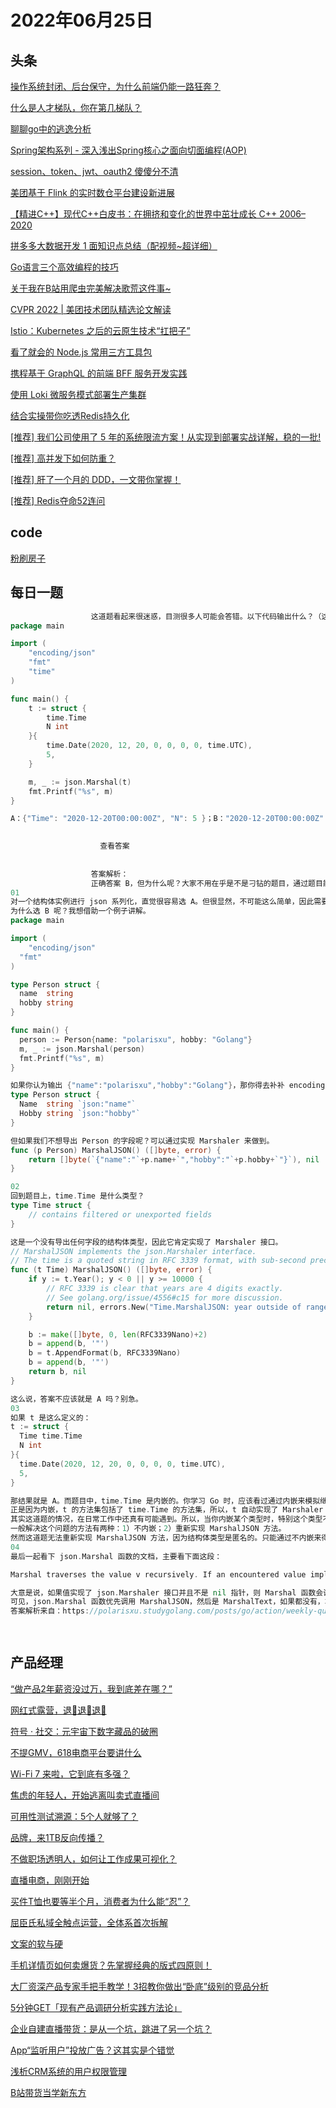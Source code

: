 # 2022年06月25日
## 头条

[操作系统封闭、后台保守，为什么前端仍能一路狂奔？](https://toutiao.io/k/g3zj915)

[什么是人才梯队，你在第几梯队？](https://toutiao.io/k/kojvwp8)

[聊聊go中的逃逸分析](https://toutiao.io/k/gvpsq14)

[Spring架构系列 - 深入浅出Spring核心之面向切面编程(AOP)](https://toutiao.io/k/x6shaod)

[session、token、jwt、oauth2 傻傻分不清](https://toutiao.io/k/aynlgft)

[美团基于 Flink 的实时数仓平台建设新进展](https://toutiao.io/k/nt67pl6)

[【精进C++】现代C++白皮书：在拥挤和变化的世界中茁壮成长  C++ 2006–2020](https://toutiao.io/k/e2otnbn)

[拼多多大数据开发 1 面知识点总结（配视频~超详细）](https://toutiao.io/k/d334v01)

[Go语言三个高效编程的技巧](https://toutiao.io/k/kzxcd9l)

[关于我在B站用爬虫完美解决歌荒这件事~](https://toutiao.io/k/giryvwz)

[CVPR 2022 | 美团技术团队精选论文解读](https://toutiao.io/k/t3w3nxu)

[Istio：Kubernetes 之后的云原生技术“扛把子”](https://toutiao.io/k/1vve2f7)

[看了就会的 Node.js 常用三方工具包](https://toutiao.io/k/prwmpay)

[携程基于 GraphQL 的前端 BFF 服务开发实践](https://toutiao.io/k/gzcpjoi)

[使用 Loki 微服务模式部署生产集群](https://toutiao.io/k/44jae05)

[结合实操带你吃透Redis持久化](https://toutiao.io/k/1u6o78n)

[[推荐] 我们公司使用了 5 年的系统限流方案！从实现到部署实战详解，稳的一批!​](https://toutiao.io/k/4tls39t)

[[推荐] 高并发下如何防重？](https://toutiao.io/k/ulsc0so)

[[推荐] 肝了一个月的 DDD，一文带你掌握！](https://toutiao.io/k/bclz2n6)

[[推荐] Redis夺命52连问](https://toutiao.io/k/he3fzao)



## code

[粉刷房子](https://leetcode.cn/problems/JEj789)



## 每日一题

```go
                  这道题看起来很迷惑，目测很多人可能会答错。以下代码输出什么？（这是来自 《Go爱好者周刊》的一道题目，正确率才 12%）
package main

import (
    "encoding/json"
    "fmt"
    "time"
)

func main() {
    t := struct {
        time.Time
        N int
    }{
        time.Date(2020, 12, 20, 0, 0, 0, 0, time.UTC),
        5,
    }

    m, _ := json.Marshal(t)
    fmt.Printf("%s", m)
}

A：{"Time": "2020-12-20T00:00:00Z", "N": 5 }；B："2020-12-20T00:00:00Z"；C：{"N": 5}；D：<nil>

                  
                    查看答案
                  
                
                  答案解析：
                  正确答案 B，但为什么呢？大家不用在乎是不是刁钻的题目，通过题目能学到知识才是最重要的。
01
对一个结构体实例进行 json 系列化，直觉很容易选 A。但很显然，不可能这么简单，因此需要仔细看代码。至于选 C 和 D 的人，多半是瞎猜的吧，当然选 B 也不排除有瞎猜的。
为什么选 B 呢？我想借助一个例子讲解。
package main

import (
	"encoding/json"
  "fmt"
)

type Person struct {
  name  string
  hobby string
}	

func main() {
  person := Person{name: "polarisxu", hobby: "Golang"}
  m, _ := json.Marshal(person)
  fmt.Printf("%s", m)
}

如果你认为输出 {"name":"polarisxu","hobby":"Golang"}，那你得去补补 encoding/json 包的知识了。要想输出  {"name":"polarisxu","hobby":"Golang”}，一般我们会这么做：将 Person 的字段导出，同时设置上 tag。
type Person struct {
  Name  string `json:"name"`
  Hobby string `json:"hobby"`
}

但如果我们不想导出 Person 的字段呢？可以通过实现 Marshaler 来做到。
func (p Person) MarshalJSON() ([]byte, error) {
	return []byte(`{"name":"`+p.name+`","hobby":"`+p.hobby+`"}`), nil
}

02
回到题目上，time.Time 是什么类型？
type Time struct {
    // contains filtered or unexported fields
}

这是一个没有导出任何字段的结构体类型，因此它肯定实现了 Marshaler 接口。
// MarshalJSON implements the json.Marshaler interface.
// The time is a quoted string in RFC 3339 format, with sub-second precision added if present.
func (t Time) MarshalJSON() ([]byte, error) {
	if y := t.Year(); y < 0 || y >= 10000 {
		// RFC 3339 is clear that years are 4 digits exactly.
		// See golang.org/issue/4556#c15 for more discussion.
		return nil, errors.New("Time.MarshalJSON: year outside of range [0,9999]")
	}

	b := make([]byte, 0, len(RFC3339Nano)+2)
	b = append(b, '"')
	b = t.AppendFormat(b, RFC3339Nano)
	b = append(b, '"')
	return b, nil
}

这么说，答案不应该就是 A 吗？别急。
03
如果 t 是这么定义的：
t := struct {
  Time time.Time
  N int
}{
  time.Date(2020, 12, 20, 0, 0, 0, 0, time.UTC),
  5,
}

那结果就是 A。而题目中，time.Time 是内嵌的。你学习 Go 时，应该看过通过内嵌来模拟继承的功能吧！
正是因为内嵌，t 的方法集包括了 time.Time 的方法集，所以，t 自动实现了 Marshaler 接口。因此答案是 B。
其实这道题的情况，在日常工作中还真有可能遇到。所以，当你内嵌某个类型时，特别这个类型不是你自己定义的，需要留意这种情况。
一般解决这个问题的方法有两种：1）不内嵌；2）重新实现 MarshalJSON 方法。
然而这道题无法重新实现 MarshalJSON 方法，因为结构体类型是匿名的。只能通过不内嵌来得到正确的结果。
04
最后一起看下 json.Marshal 函数的文档，主要看下面这段：

Marshal traverses the value v recursively. If an encountered value implements the Marshaler interface and is not a nil pointer, Marshal calls its MarshalJSON method to produce JSON. If no MarshalJSON method is present but the value implements encoding.TextMarshaler instead, Marshal calls its MarshalText method and encodes the result as a JSON string. The nil pointer exception is not strictly necessary but mimics a similar, necessary exception in the behavior of UnmarshalJSON.

大意是说，如果值实现了 json.Marshaler 接口并且不是 nil 指针，则 Marshal 函数会调用其 MarshalJSON 方法以生成 JSON。如果不存在 MarshalJSON 方法，但该值实现 encoding.TextMarshaler 接口，则 Marshal 函数调用其 MarshalText 方法并将结果编码为 JSON 字符串。
可见，json.Marshal 函数优先调用 MarshalJSON，然后是 MarshalText，如果都没有，才会走正常的类型编码逻辑。
答案解析来自：https://polarisxu.studygolang.com/posts/go/action/weekly-question-embed-time/

                
```


## 产品经理

[“做产品2年薪资没过万，我到底差在哪？”](http://www.woshipm.com/online/5448690.html)

[网红式露营，退🤺退🤺退🤺](http://www.woshipm.com/it/5489102.html)

[符号 · 社交：元宇宙下数字藏品的破圈](http://www.woshipm.com/it/5500457.html)

[不提GMV，618电商平台要讲什么](http://www.woshipm.com/it/5501118.html)

[Wi-Fi 7 来啦，它到底有多强？](http://www.woshipm.com/it/5501265.html)

[焦虑的年轻人，开始逃离叫卖式直播间](http://www.woshipm.com/marketing/5501219.html)

[可用性测试溯源：5个人就够了？](http://www.woshipm.com/user-research/5500029.html)

[品牌，来1TB反向传播？](http://www.woshipm.com/marketing/5499701.html)

[不做职场透明人，如何让工作成果可视化？](http://www.woshipm.com/zhichang/5497129.html)

[直播电商，刚刚开始](http://www.woshipm.com/it/5501086.html)

[买件T恤也要等半个月，消费者为什么能“忍”？](http://www.woshipm.com/it/5500862.html)

[屈臣氏私域全触点运营，全体系首次拆解](http://www.woshipm.com/operate/5298724.html)

[文案的软与硬](http://www.woshipm.com/copy/5500333.html)

[手机详情页如何卖爆货？先掌握经典的版式四原则！](http://www.woshipm.com/ucd/5501075.html)

[大厂资深产品专家手把手教学！3招教你做出“卧底”级别的竞品分析](http://www.woshipm.com/open/5501100.html)

[5分钟GET「现有产品调研分析实践方法论」](http://www.woshipm.com/pd/5498199.html)

[企业自建直播带货：是从一个坑，跳进了另一个坑？](http://www.woshipm.com/it/5501073.html)

[App“监听用户”投放广告？这其实是个错觉](http://www.woshipm.com/it/5500940.html)

[浅析CRM系统的用户权限管理](http://www.woshipm.com/operate/5495372.html)

[B站带货当学新东方](http://www.woshipm.com/it/5500072.html)


